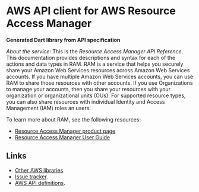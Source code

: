 # AWS API client for AWS Resource Access Manager

**Generated Dart library from API specification**

*About the service:*
This is the <i>Resource Access Manager API Reference</i>. This documentation
provides descriptions and syntax for each of the actions and data types in
RAM. RAM is a service that helps you securely share your Amazon Web Services
resources across Amazon Web Services accounts. If you have multiple Amazon
Web Services accounts, you can use RAM to share those resources with other
accounts. If you use Organizations to manage your accounts, then you share
your resources with your organization or organizational units (OUs). For
supported resource types, you can also share resources with individual
Identity and Access Management (IAM) roles an users.

To learn more about RAM, see the following resources:

<ul>
<li>
<a href="https://aws.amazon.com/ram">Resource Access Manager product page</a>
</li>
<li>
<a href="https://docs.aws.amazon.com/ram/latest/userguide/">Resource Access
Manager User Guide</a>
</li>
</ul>

## Links

- [Other AWS libraries](https://github.com/agilord/aws_client/tree/master/generated).
- [Issue tracker](https://github.com/agilord/aws_client/issues).
- [AWS API definitions](https://github.com/aws/aws-sdk-js/tree/master/apis).
